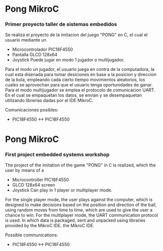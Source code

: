 # Pong MikroC
### Primer proyecto taller de sistemas embedidos
Se realiza el proyecto de la imitacion del juego "PONG" en C, el cual el usuario mediante un 
  - Microcontrolador PIC18F4550
  - Pantalla GLCD 128x64 
  - Joystick
Puede jugar en modo 1 jugador o multijugador. 

Para el modo un jugador, el usuario juega en contra de la computadora, la cual esta disenada para tomar desiciones en base a la posicion y direccion de la bola, 
empleando cada cierto tiempo movimientos aleatorios, los cuales se aprovechan para que el usuario tenga oportunidades de ganar.
Para el modo multijugador se emplea el protocolo de comunicacion UART. En el cual se empaquetan los datos, se envian y se desempaquetan utilizando librerias dadas por 
el IDE MikroC.

Comunicaciones posibles:
  - PIC18F4550 <-> PIC18F4550
  
# Pong MikroC
### First project embedded systems workshop
The project of the imitation of the game "PONG" in C is realized, which the user by means of a 
  - Microcontroller PIC18F4550
  - GLCD 128x64 screen 
  - Joystick
Can play in 1 player or multiplayer mode. 

For the single player mode, the user plays against the computer, which is designed to make decisions based on the position and direction of the ball, 
using random moves from time to time, which are used to give the user a chance to win.
For the multiplayer mode, the UART communication protocol is used. In which data is packaged, sent and unpacked using libraries provided by the MikroC IDE. 
the MikroC IDE.

Possible communications:
  - PIC18F4550 <-> PIC18F4550

